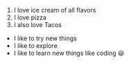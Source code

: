 1. I love ice cream of all flavors
2. I love pizza 
3. I also love Tacos
  * I like to try new things
  * I like to explore
  * I like to learn new things like coding
 😃 
